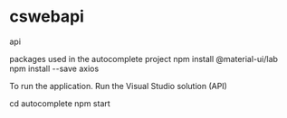 # cswebapi
api

packages used in the autocomplete project
npm install @material-ui/lab
npm install --save axios

To run the application.
Run the Visual Studio solution (API)

cd autocomplete
npm start
